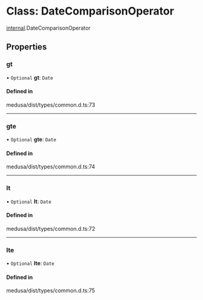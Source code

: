 # Class: DateComparisonOperator

[internal](../modules/internal-2.md).DateComparisonOperator

## Properties

### gt

• `Optional` **gt**: `Date`

#### Defined in

medusa/dist/types/common.d.ts:73

___

### gte

• `Optional` **gte**: `Date`

#### Defined in

medusa/dist/types/common.d.ts:74

___

### lt

• `Optional` **lt**: `Date`

#### Defined in

medusa/dist/types/common.d.ts:72

___

### lte

• `Optional` **lte**: `Date`

#### Defined in

medusa/dist/types/common.d.ts:75
